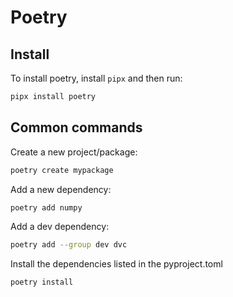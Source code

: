 # Poetry

## Install

To install poetry, install `pipx` and then run:

```sh
pipx install poetry
```

## Common commands

Create a new project/package:

```sh
poetry create mypackage
```

Add a new dependency:

```sh
poetry add numpy
```

Add a dev dependency:

```sh
poetry add --group dev dvc
```

Install the dependencies listed in the pyproject.toml

```sh
poetry install
```
